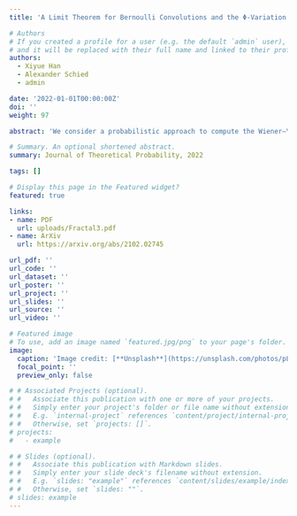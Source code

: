```yaml
---
title: 'A Limit Theorem for Bernoulli Convolutions and the Φ-Variation of Functions in the Takagi Class'

# Authors
# If you created a profile for a user (e.g. the default `admin` user), write the username (folder name) here
# and it will be replaced with their full name and linked to their profile.
authors:
  - Xiyue Han
  - Alexander Schied
  - admin

date: '2022-01-01T00:00:00Z'
doi: ''
weight: 97

abstract: 'We consider a probabilistic approach to compute the Wiener–Young Φ-variation of fractal functions in the Takagi class. Here, the Φ-variation is understood as a generalization of the quadratic variation or, more generally, the pth variation of a trajectory computed along the sequence of dyadic partitions of the unit interval. The functions Φ we consider form a very wide class of functions that are regularly varying at zero. Moreover, for each such function Φ, our results provide in a straightforward manner a large and tractable class of functions that have nontrivial and linear Φ-variation. As a corollary, we also construct stochastic processes whose sample paths have nontrivial, deterministic, and linear Φ-variation for each function Φ from our class. The proof of our main result relies on a limit theorem for certain sums of Bernoulli random variables that converge to an infinite Bernoulli convolution.'

# Summary. An optional shortened abstract.
summary: Journal of Theoretical Probability, 2022

tags: []

# Display this page in the Featured widget?
featured: true

links:
- name: PDF
  url: uploads/Fractal3.pdf
- name: ArXiv
  url: https://arxiv.org/abs/2102.02745

url_pdf: ''
url_code: ''
url_dataset: ''
url_poster: ''
url_project: ''
url_slides: ''
url_source: ''
url_video: ''

# Featured image
# To use, add an image named `featured.jpg/png` to your page's folder.
image:
  caption: 'Image credit: [**Unsplash**](https://unsplash.com/photos/pLCdAaMFLTE)'
  focal_point: ''
  preview_only: false

# # Associated Projects (optional).
# #   Associate this publication with one or more of your projects.
# #   Simply enter your project's folder or file name without extension.
# #   E.g. `internal-project` references `content/project/internal-project/index.md`.
# #   Otherwise, set `projects: []`.
# projects:
#   - example

# # Slides (optional).
# #   Associate this publication with Markdown slides.
# #   Simply enter your slide deck's filename without extension.
# #   E.g. `slides: "example"` references `content/slides/example/index.md`.
# #   Otherwise, set `slides: ""`.
# slides: example
---
```

